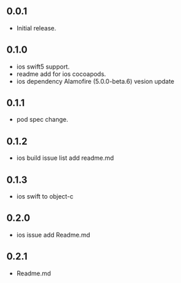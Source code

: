 ## 0.0.1

* Initial release.

## 0.1.0

* ios swift5 support.
* readme add for ios cocoapods.
* ios dependency Alamofire (5.0.0-beta.6) vesion update

## 0.1.1

* pod spec change.

## 0.1.2

* ios build issue list add readme.md

## 0.1.3

* ios swift to object-c

## 0.2.0

* ios issue add Readme.md

## 0.2.1

* Readme.md